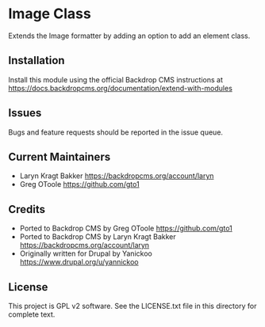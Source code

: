 Image Class
======================
Extends the Image formatter by adding an option to add an element class.

Installation
------------
Install this module using the official Backdrop CMS instructions at https://docs.backdropcms.org/documentation/extend-with-modules

Issues
------
Bugs and feature requests should be reported in the issue queue.

Current Maintainers
-------------------
- Laryn Kragt Bakker https://backdropcms.org/account/laryn
- Greg OToole https://github.com/gto1

Credits
-------
- Ported to Backdrop CMS by Greg OToole https://github.com/gto1
- Ported to Backdrop CMS by Laryn Kragt Bakker https://backdropcms.org/account/laryn
- Originally written for Drupal by Yanickoo https://www.drupal.org/u/yannickoo

License
-------
This project is GPL v2 software.
See the LICENSE.txt file in this directory for complete text.
